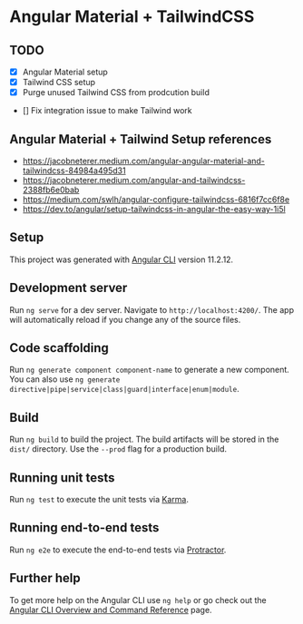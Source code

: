 # Angular Material + TailwindCSS

## TODO

- [x] Angular Material setup
- [x] Tailwind CSS setup
- [x] Purge unused Tailwind CSS from prodcution build
- [] Fix integration issue to make Tailwind work

## Angular Material + Tailwind Setup references

- https://jacobneterer.medium.com/angular-angular-material-and-tailwindcss-84984a495d31
- https://jacobneterer.medium.com/angular-and-tailwindcss-2388fb6e0bab
- https://medium.com/swlh/angular-configure-tailwindcss-6816f7cc6f8e
- https://dev.to/angular/setup-tailwindcss-in-angular-the-easy-way-1i5l

## Setup

This project was generated with [Angular CLI](https://github.com/angular/angular-cli) version 11.2.12.

## Development server

Run `ng serve` for a dev server. Navigate to `http://localhost:4200/`. The app will automatically reload if you change any of the source files.

## Code scaffolding

Run `ng generate component component-name` to generate a new component. You can also use `ng generate directive|pipe|service|class|guard|interface|enum|module`.

## Build

Run `ng build` to build the project. The build artifacts will be stored in the `dist/` directory. Use the `--prod` flag for a production build.

## Running unit tests

Run `ng test` to execute the unit tests via [Karma](https://karma-runner.github.io).

## Running end-to-end tests

Run `ng e2e` to execute the end-to-end tests via [Protractor](http://www.protractortest.org/).

## Further help

To get more help on the Angular CLI use `ng help` or go check out the [Angular CLI Overview and Command Reference](https://angular.io/cli) page.
